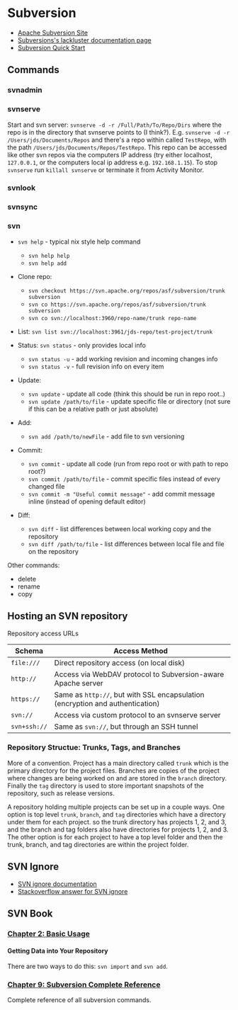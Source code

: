 # Subversion

* [Apache Subversion Site](https://subversion.apache.org/)
* [Subversions's lackluster documentation page](https://subversion.apache.org/docs/)
* [Subversion Quick Start](https://subversion.apache.org/quick-start)

## Commands

### svnadmin

### svnserve

Start and svn server: `svnserve -d -r /Full/Path/To/Repo/Dirs` where the repo is in the directory that svnserve points to (I think?).
E.g. `svnserve -d -r /Users/jds/Documents/Repos` and there's a repo within called `TestRepo`, with the path `/Users/jds/Documents/Repos/TestRepo`.
This repo can be accessed like other svn repos via the computers IP address (try either localhost, `127.0.0.1`, or the computers local ip address e.g. `192.168.1.15`).
To stop `svnserve` run `killall svnserve` or terminate it from Activity Monitor.

### svnlook

### svnsync

### svn

* `svn help` - typical nix style help command
  * `svn help help`
  * `svn help add`

* Clone repo:
  * `svn checkout https://svn.apache.org/repos/asf/subversion/trunk subversion`
  * `svn co https://svn.apache.org/repos/asf/subversion/trunk subversion`
  * `svn co svn://localhost:3960/repo-name/trunk repo-name`

* List: `svn list svn://localhost:3961/jds-repo/test-project/trunk`

* Status: `svn status` - only provides local info
  * `svn status -u` - add working revision and incoming changes info
  * `svn status -v` - full revision info on every item

* Update:
  * `svn update` - update all code (think this should be run in repo root..)
  * `svn update /path/to/file` - update specific file or directory (not sure if this can be a relative path or just absolute)

* Add:
  * `svn add /path/to/newFile` - add file to svn versioning

* Commit:
  * `svn commit` - update all code (run from repo root or with path to repo root?)
  * `svn commit /path/to/file` - commit specific files instead of every changed file
  * `svn commit -m "Useful commit message"` - add commit message inline (instead of opening default editor)

* Diff:
  * `svn diff` - list differences between local working copy and the repository
  * `svn diff /path/to/file` - list differences between local file and file on the repository

Other commands:

* delete
* rename
* copy

## Hosting an SVN repository

Repository access URLs

| Schema | Access Method |
|--------|---------------|
| `file:///` | Direct repository access (on local disk) |
| `http://` | Access via WebDAV protocol to Subversion-aware Apache server |
| `https://` | Same as `http://`, but with SSL encapsulation (encryption and authentication) |
| `svn://` | Access via custom protocol to an svnserve server |
| `svn+ssh://` | Same as `svn://`, but through an SSH tunnel |

### Repository Structue: Trunks, Tags, and Branches

More of a convention. Project has a main directory called `trunk` which is the primary directory for the project files. Branches are copies of the project where changes are being worked on and are stored in the `branch` directory. Finally the `tag` directory is used to store important snapshots of the repository, such as release versions.

A repository holding multiple projects can be set up in a couple ways. One option is top level `trunk`, `branch`, and `tag` directories which have a directory under them for each project. so the trunk directory has projects 1, 2, and 3, and the branch and tag folders also have directories for projects 1, 2, and 3. The other option is for each project to have a top level folder and then the trunk, branch, and tag directories are within the project folder.

## SVN Ignore

* [SVN ignore documentation](http://svnbook.red-bean.com/nightly/en/svn.advanced.props.special.ignore.html)
* [Stackoverflow answer for SVN ignore](https://stackoverflow.com/questions/86049/how-do-i-ignore-files-in-subversion)

## SVN Book

### [Chapter 2: Basic Usage](http://svnbook.red-bean.com/en/1.7/svn.tour.html)

#### Getting Data into Your Repository

There are two ways to do this: `svn import` and `svn add`.

### [Chapter 9: Subversion Complete Reference](http://svnbook.red-bean.com/en/1.7/svn.ref.html)

Complete reference of all subversion commands.
